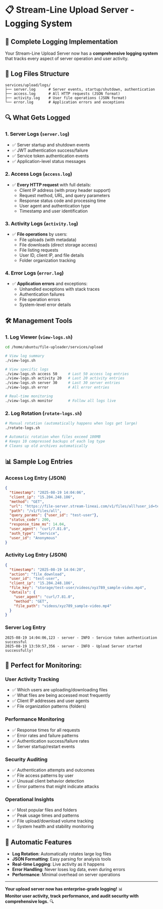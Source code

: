 # 📋 Stream-Line Upload Server - Logging System

## 🎯 **Complete Logging Implementation**

Your Stream-Line Upload Server now has a **comprehensive logging system** that tracks every aspect of server operation and user activity.

## 📁 **Log Files Structure**

```
services/upload/logs/
├── server.log      # Server events, startup/shutdown, authentication
├── access.log      # All HTTP requests (JSON format)
├── activity.log    # User file operations (JSON format)  
└── error.log       # Application errors and exceptions
```

## 🔍 **What Gets Logged**

### **1. Server Logs** (`server.log`)
- ✅ Server startup and shutdown events
- ✅ JWT authentication success/failure
- ✅ Service token authentication events
- ✅ Application-level status messages

### **2. Access Logs** (`access.log`) 
- ✅ **Every HTTP request** with full details:
  - Client IP address (with proxy header support)
  - Request method, URL, and query parameters
  - Response status code and processing time
  - User agent and authentication type
  - Timestamp and user identification

### **3. Activity Logs** (`activity.log`)
- ✅ **File operations** by users:
  - File uploads (with metadata)
  - File downloads (direct storage access)
  - File listing requests
  - User ID, client IP, and file details
  - Folder organization tracking

### **4. Error Logs** (`error.log`)
- ✅ **Application errors** and exceptions:
  - Unhandled exceptions with stack traces
  - Authentication failures
  - File operation errors
  - System-level error details

## 🛠️ **Management Tools**

### **1. Log Viewer** (`view-logs.sh`)
```bash
cd /home/ubuntu/file-uploader/services/upload

# View log summary
./view-logs.sh

# View specific logs
./view-logs.sh access 50     # Last 50 access log entries
./view-logs.sh activity 20   # Last 20 activity entries
./view-logs.sh server 30     # Last 30 server entries
./view-logs.sh error         # All error entries

# Real-time monitoring
./view-logs.sh monitor       # Follow all logs live
```

### **2. Log Rotation** (`rotate-logs.sh`)
```bash
# Manual rotation (automatically happens when logs get large)
./rotate-logs.sh

# Automatic rotation when files exceed 100MB
# Keeps 10 compressed backups of each log type
# Cleans up old archives automatically
```

## 📊 **Sample Log Entries**

### **Access Log Entry (JSON)**
```json
{
  "timestamp": "2025-08-19 14:04:06",
  "client_ip": "15.204.248.186", 
  "method": "GET",
  "url": "https://file-server.stream-lineai.com/v1/files/all?user_id=test-user",
  "path": "/v1/files/all",
  "query_params": {"user_id": "test-user"},
  "status_code": 200,
  "response_time_ms": 14.04,
  "user_agent": "curl/7.81.0",
  "auth_type": "Service",
  "user_id": "Anonymous"
}
```

### **Activity Log Entry (JSON)**
```json
{
  "timestamp": "2025-08-19 14:04:20",
  "action": "file_download", 
  "user_id": "test-user",
  "client_ip": "15.204.248.186",
  "file_key": "storage/test-user/videos/xyz789_sample-video.mp4",
  "details": {
    "user_agent": "curl/7.81.0",
    "method": "GET", 
    "file_path": "videos/xyz789_sample-video.mp4"
  }
}
```

### **Server Log Entry**
```
2025-08-19 14:04:06,123 - server - INFO - Service token authentication successful
2025-08-19 13:59:57,356 - server - INFO - Upload Server started successfully!
```

## 🎯 **Perfect for Monitoring:**

### **User Activity Tracking**
- ✅ Which users are uploading/downloading files
- ✅ What files are being accessed most frequently  
- ✅ Client IP addresses and user agents
- ✅ File organization patterns (folders)

### **Performance Monitoring**
- ✅ Response times for all requests
- ✅ Error rates and failure patterns
- ✅ Authentication success/failure rates
- ✅ Server startup/restart events

### **Security Auditing**  
- ✅ Authentication attempts and outcomes
- ✅ File access patterns by user
- ✅ Unusual client behavior detection
- ✅ Error patterns that might indicate attacks

### **Operational Insights**
- ✅ Most popular files and folders
- ✅ Peak usage times and patterns
- ✅ File upload/download volume tracking
- ✅ System health and stability monitoring

## 🔄 **Automatic Features**

- **Log Rotation**: Automatically rotates large log files
- **JSON Formatting**: Easy parsing for analysis tools
- **Real-time Logging**: Live activity as it happens
- **Error Handling**: Never loses log data, even during errors
- **Performance**: Minimal overhead on server operations

---

**Your upload server now has enterprise-grade logging!** 📊  
**Monitor user activity, track performance, and audit security with comprehensive logs.** 🔍
